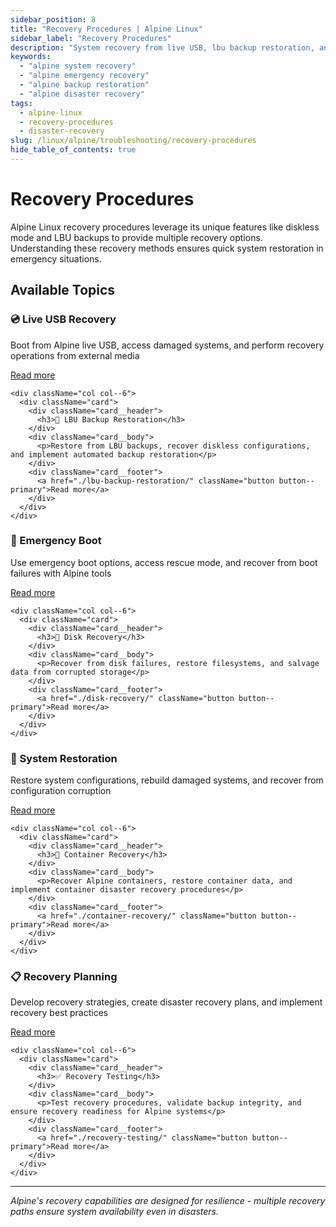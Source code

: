 ```yaml
---
sidebar_position: 8
title: "Recovery Procedures | Alpine Linux"
sidebar_label: "Recovery Procedures"
description: "System recovery from live USB, lbu backup restoration, and emergency recovery for diskless Alpine Linux systems."
keywords:
  - "alpine system recovery"
  - "alpine emergency recovery"
  - "alpine backup restoration"
  - "alpine disaster recovery"
tags:
  - alpine-linux
  - recovery-procedures
  - disaster-recovery
slug: /linux/alpine/troubleshooting/recovery-procedures
hide_table_of_contents: true
---
```


# Recovery Procedures

Alpine Linux recovery procedures leverage its unique features like diskless mode and LBU backups to provide multiple recovery options. Understanding these recovery methods ensures quick system restoration in emergency situations.

## Available Topics

<div className="container">
  <div className="row">
    <div className="col col--6">
      <div className="card">
        <div className="card__header">
          <h3>💿 Live USB Recovery</h3>
        </div>
        <div className="card__body">
          <p>Boot from Alpine live USB, access damaged systems, and perform recovery operations from external media</p>
        </div>
        <div className="card__footer">
          <a href="./live-usb-recovery/" className="button button--primary">Read more</a>
        </div>
      </div>
    </div>
    
    <div className="col col--6">
      <div className="card">
        <div className="card__header">
          <h3>🔄 LBU Backup Restoration</h3>
        </div>
        <div className="card__body">
          <p>Restore from LBU backups, recover diskless configurations, and implement automated backup restoration</p>
        </div>
        <div className="card__footer">
          <a href="./lbu-backup-restoration/" className="button button--primary">Read more</a>
        </div>
      </div>
    </div>
  </div>

  <div className="row">
    <div className="col col--6">
      <div className="card">
        <div className="card__header">
          <h3>🚨 Emergency Boot</h3>
        </div>
        <div className="card__body">
          <p>Use emergency boot options, access rescue mode, and recover from boot failures with Alpine tools</p>
        </div>
        <div className="card__footer">
          <a href="./emergency-boot/" className="button button--primary">Read more</a>
        </div>
      </div>
    </div>
    
    <div className="col col--6">
      <div className="card">
        <div className="card__header">
          <h3>💾 Disk Recovery</h3>
        </div>
        <div className="card__body">
          <p>Recover from disk failures, restore filesystems, and salvage data from corrupted storage</p>
        </div>
        <div className="card__footer">
          <a href="./disk-recovery/" className="button button--primary">Read more</a>
        </div>
      </div>
    </div>
  </div>

  <div className="row">
    <div className="col col--6">
      <div className="card">
        <div className="card__header">
          <h3>🔧 System Restoration</h3>
        </div>
        <div className="card__body">
          <p>Restore system configurations, rebuild damaged systems, and recover from configuration corruption</p>
        </div>
        <div className="card__footer">
          <a href="./system-restoration/" className="button button--primary">Read more</a>
        </div>
      </div>
    </div>
    
    <div className="col col--6">
      <div className="card">
        <div className="card__header">
          <h3>🐳 Container Recovery</h3>
        </div>
        <div className="card__body">
          <p>Recover Alpine containers, restore container data, and implement container disaster recovery procedures</p>
        </div>
        <div className="card__footer">
          <a href="./container-recovery/" className="button button--primary">Read more</a>
        </div>
      </div>
    </div>
  </div>

  <div className="row">
    <div className="col col--6">
      <div className="card">
        <div className="card__header">
          <h3>📋 Recovery Planning</h3>
        </div>
        <div className="card__body">
          <p>Develop recovery strategies, create disaster recovery plans, and implement recovery best practices</p>
        </div>
        <div className="card__footer">
          <a href="./recovery-planning/" className="button button--primary">Read more</a>
        </div>
      </div>
    </div>
    
    <div className="col col--6">
      <div className="card">
        <div className="card__header">
          <h3>✅ Recovery Testing</h3>
        </div>
        <div className="card__body">
          <p>Test recovery procedures, validate backup integrity, and ensure recovery readiness for Alpine systems</p>
        </div>
        <div className="card__footer">
          <a href="./recovery-testing/" className="button button--primary">Read more</a>
        </div>
      </div>
    </div>
  </div>
</div>

---

*Alpine's recovery capabilities are designed for resilience - multiple recovery paths ensure system availability even in disasters.*